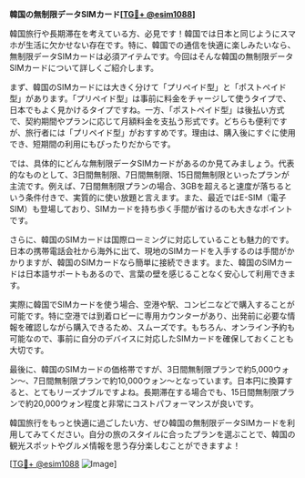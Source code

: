 **韓国の無制限データSIMカード[[TG💪+ @esim1088](https://t.me/s/esim1088)]**

韓国旅行や長期滞在を考えている方、必見です！韓国では日本と同じようにスマホが生活に欠かせない存在です。特に、韓国での通信を快適に楽しみたいなら、無制限データSIMカードは必須アイテムです。今回はそんな韓国の無制限データSIMカードについて詳しくご紹介します。

まず、韓国のSIMカードには大きく分けて「プリペイド型」と「ポストペイド型」があります。「プリペイド型」は事前に料金をチャージして使うタイプで、日本でもよく見かけるタイプですね。一方、「ポストペイド型」は後払い方式で、契約期間やプランに応じて月額料金を支払う形式です。どちらも便利ですが、旅行者には「プリペイド型」がおすすめです。理由は、購入後にすぐに使用でき、短期間の利用にもぴったりだからです。

では、具体的にどんな無制限データSIMカードがあるのか見てみましょう。代表的なものとして、3日間無制限、7日間無制限、15日間無制限といったプランが主流です。例えば、7日間無制限プランの場合、3GBを超えると速度が落ちるという条件付きで、実質的に使い放題と言えます。また、最近ではE-SIM（電子SIM）も登場しており、SIMカードを持ち歩く手間が省けるのも大きなポイントです。

さらに、韓国のSIMカードは国際ローミングに対応していることも魅力的です。日本の携帯電話会社から海外に出て、現地のSIMカードを入手するのは手間がかかりますが、韓国のSIMカードなら簡単に接続できます。また、韓国のSIMカードは日本語サポートもあるので、言葉の壁を感じることなく安心して利用できます。

実際に韓国でSIMカードを使う場合、空港や駅、コンビニなどで購入することが可能です。特に空港では到着ロビーに専用カウンターがあり、出発前に必要な情報を確認しながら購入できるため、スムーズです。もちろん、オンライン予約も可能なので、事前に自分のデバイスに対応したSIMカードを確保しておくことも大切です。

最後に、韓国のSIMカードの価格帯ですが、3日間無制限プランで約5,000ウォン～、7日間無制限プランで約10,000ウォン～となっています。日本円に換算すると、とてもリーズナブルですよね。長期滞在する場合でも、15日間無制限プランで約20,000ウォン程度と非常にコストパフォーマンスが良いです。

韓国旅行をもっと快適に過ごしたい方、ぜひ韓国の無制限データSIMカードを利用してみてください。自分の旅のスタイルに合ったプランを選ぶことで、韓国の観光スポットやグルメ情報を思う存分楽しむことができますよ！

[[TG💪+ @esim1088](https://t.me/s/esim1088) ![Image](https://i.postimg.cc/Y0z9fWf4/image.png)]